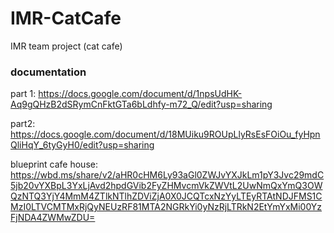 # IMR-CatCafe

IMR team project (cat cafe)

### documentation 
part 1: https://docs.google.com/document/d/1npsUdHK-Aq9gQHzB2dSRymCnFktGTa6bLdhfy-m72_Q/edit?usp=sharing

part2: https://docs.google.com/document/d/18MUiku9ROUpLlyRsEsFOiOu_fyHpnQliHqY_6tyGyH0/edit?usp=sharing

blueprint cafe house: https://wbd.ms/share/v2/aHR0cHM6Ly93aGl0ZWJvYXJkLm1pY3Jvc29mdC5jb20vYXBpL3YxLjAvd2hpdGVib2FyZHMvcmVkZWVtL2UwNmQxYmQ3OWQzNTQ3YjY4MmM4ZTlkNTlhZDViZjA0X0JCQTcxNzYyLTEyRTAtNDJFMS1CMzI0LTVCMTMxRjQyNEUzRF81MTA2NGRkYi0yNzRjLTRkN2EtYmYxMi00YzFjNDA4ZWMwZDU=
